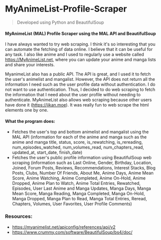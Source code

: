 # MyAnimeList-Profile-Scraper

> Developed using Python and BeautifulSoup

#### MyAnimeList (MAL) Profile Scraper using the MAL API and BeautifulSoup

I have always wanted to try web scraping. I think it's so interesting that you can automate the fetching of data online. I believe that it can be useful for any task. I also like anime and I used to regularly use a website called https://MyAnimeList.net, where you can update your anime and manga lists and share your interests.

MyanimeList also has a public API. The API is great, and I used it to fetch the user's animelist and mangalist. However, the API does not return all the information I need such as the user profile data without authentication. I do not want to use authentication. Thus, I decided to do web scraping to fetch the information that I need about the user profile without needing to authenticate. MyAnimeList also allows web scraping because other users have done it (https://jikan.moe). It was really fun to web scrape the html elements one by one.

#### What the program does:

- Fetches the user's top and bottom animelist and mangalist using the MAL API (information for each of the anime and manga such as the anime and manga title, status, score, is_rewatching, is_rereading, num_episodes_watched, num_volumes_read, num_chapters_read, updated_at, start_date, finish_date)
- Fetches the user's public profile information using BeautifulSoup web scraping (information such as Last Online, Gender, Birthday, Location, Joined, Forum Posts, Reviews, Recommendations, Interest Stacks, Blog
  Posts, Clubs, Number Of Friends, About Me, Anime Days, Anime Mean Score, Anime Watching, Anime Completed, Anime On-Hold, Anime Dropped, Anime Plan to Watch, Anime Total Entries, Rewatched, Episodes, User Last Anime and Manga Updates, Manga Days, Manga Mean Score, Manga Reading, Manga Completed, Manga On-Hold, Manga Dropped, Manga Plan to Read, Manga Total Entries, Reread, Chapters, Volumes, User Favorites, User Profile Comments)

### Resources:

- https://myanimelist.net/apiconfig/references/api/v2
- https://www.crummy.com/software/BeautifulSoup/bs4/doc/

